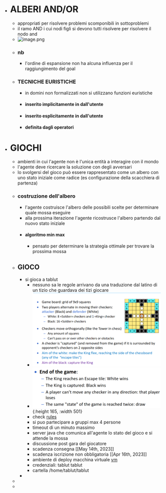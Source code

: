 - # ALBERI AND/OR
	- appropriati per risolvere problemi scomponibili in sottoproblemi
	- il ramo AND i cui nodi figli si devono tutti risolvere per risolvere il nodo and
	- ![image.png](../assets/image_1679052660459_0.png)
	- ### nb
		- l'ordine di espansione non ha alcuna influenza per il raggiungimento del goal
	- ### TECNICHE EURISTICHE
		- in domini non formalizzati non si utilizzano funzioni euristiche
		- #### inserito implicitamente in dall'utente
		- #### inserito esplicitamente in dall'utente
		- #### definita dagli operatori
- # GIOCHI
	- ambienti in cui l'agente non è l'unica entità a interagire con il mondo
	- l'agente deve ricercare la soluzione con degli avversari
	- lo svolgersi del gioco può essere rappresentato come un albero con uno stato iniziale come radice (es configurazione della scacchiera di partenza)
	- ### costruzione dell'albero
		- l'agente costruisce l'albero delle possibili scelte per determinare quale mossa eseguire
		- alla prossima iterazione l'agente ricostrusce l'albero partendo dal nuovo stato iniziale
		- #### algoritmo min max
			- pensato per determinare la strategia ottimale per trovare la prossima mossa
	- ## GIOCO
		- si gioca a tablut
			- nessuno sa le regole arrivano da una traduzione dal latino di un tizio che guardava  dei tizi giocare
			- ![image.png](../assets/image_1679055013624_0.png)
			- ![image.png](../assets/image_1679055139645_0.png){:height 165, :width 501}
			- check [rules](https://virtuale.unibo.it/pluginfile.php/1589188/mod_resource/content/0/PresentazioneChallenge2223.pdf)
			- si puo partecipare a gruppi max 4 persone
			- timeout di un minuto massimo
			- server java che comunica all'agente lo stato del gioco e si attende la mossa
			- discussione post gara del giocatore
			- scadenza consegna [[May 14th, 2023]]
			- scadenza iscrizione non obbligatoria [[Apr 16th, 2023]]
			- ambiente di deploy macchina virtuale [vm](https://liveunibo-my.sharepoint.com/:u:/g/personal/andrea_giovine_unibo_it/Eb_-2bR2YNtAs_F7D2i8jFkBY0KWWKfjNIY4-AoGMwVHFA)
			- credenziali: tablut tablut
			- cartella /home/tablut/tablut
		-
	-
	-